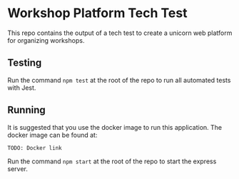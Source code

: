 # Workshop Platform Tech Test

This repo contains the output of a tech test to create a unicorn web platform for organizing workshops.

## Testing

Run the command `npm test` at the root of the repo to run all automated tests with Jest.

## Running

It is suggested that you use the docker image to run this application.  The docker image can be found at:

`TODO: Docker link`

Run the command `npm start` at the root of the repo to start the express server.
